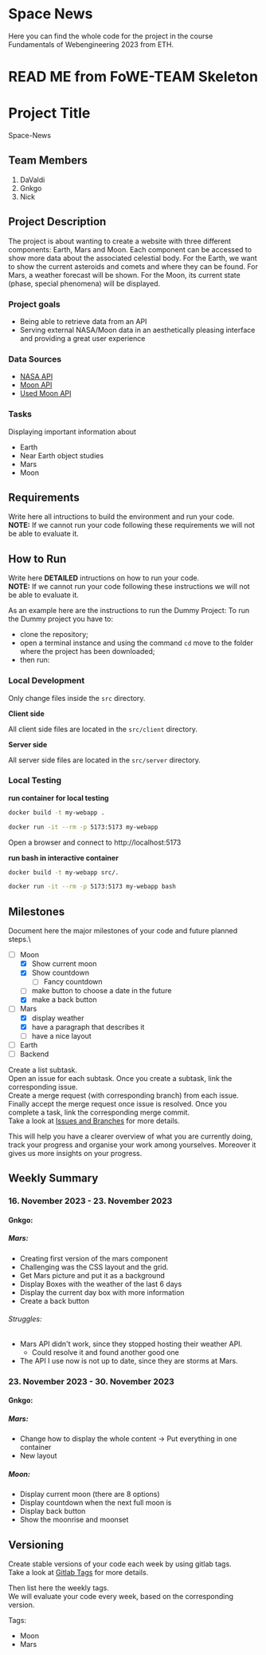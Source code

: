 # Space News
Here you can find the whole code for the project in the course Fundamentals of Webengineering 2023 from ETH.


# READ ME from FoWE-TEAM Skeleton

# Project Title
Space-News
## Team Members
1. DaValdi
2. Gnkgo
3. Nick

## Project Description 
The project is about wanting to create a website with three different components: Earth, Mars and Moon. Each component can be accessed to show more data about the associated celestial body. For the Earth, we want to show the current asteroids and comets and where they can be found. For Mars, a weather forecast will be shown. For the Moon, its current state (phase, special phenomena) will be displayed.


### Project goals
- Being able to retrieve data from an API
- Serving external NASA/Moon data in an aesthetically pleasing interface and providing a great user experience
  
### Data Sources
- [NASA API](https://api.nasa.gov/)
- [Moon API](https://dev.qweather.com/en/docs/api/astronomy/moon-and-moon-phase/)
- [Used Moon API](https://www.visualcrossing.com/)

  
### Tasks
Displaying important information about
- Earth
- Near Earth object studies
- Mars
- Moon

## Requirements
Write here all intructions to build the environment and run your code.\
**NOTE:** If we cannot run your code following these requirements we will not be able to evaluate it.

## How to Run
Write here **DETAILED** intructions on how to run your code.\
**NOTE:** If we cannot run your code following these instructions we will not be able to evaluate it.

As an example here are the instructions to run the Dummy Project:
To run the Dummy project you have to:
- clone the repository;
- open a terminal instance and using the command ```cd``` move to the folder where the project has been downloaded;
- then run:


### Local Development

Only change files inside the `src` directory.

**Client side**

All client side files are located in the `src/client` directory.

**Server side**

All server side files are located in the `src/server` directory.

### Local Testing

**run container for local testing**

```bash
docker build -t my-webapp .

docker run -it --rm -p 5173:5173 my-webapp
```
Open a browser and connect to http://localhost:5173

**run bash in interactive container**
```bash
docker build -t my-webapp src/.

docker run -it --rm -p 5173:5173 my-webapp bash
```


## Milestones
Document here the major milestones of your code and future planned steps.\
- [ ] Moon
  - [X] Show current moon
  - [X] Show countdown
    - [ ] Fancy countdown   
  - [ ] make button to choose a date in the future
  - [X] make a back button
      
- [ ] Mars
  - [X] display weather
  - [X] have a paragraph that describes it
  - [ ] have a nice layout
     
- [ ] Earth
- [ ] Backend

Create a list subtask.\
Open an issue for each subtask. Once you create a subtask, link the corresponding issue.\
Create a merge request (with corresponding branch) from each issue.\
Finally accept the merge request once issue is resolved. Once you complete a task, link the corresponding merge commit.\
Take a look at [Issues and Branches](https://www.youtube.com/watch?v=DSuSBuVYpys) for more details. 

This will help you have a clearer overview of what you are currently doing, track your progress and organise your work among yourselves. Moreover it gives us more insights on your progress.  

## Weekly Summary 
### 16. November 2023 - 23. November 2023
#### Gnkgo:
##### Mars:
- Creating first version of the mars component
- Challenging was the CSS layout and the grid.
- Get Mars picture and put it as a background
- Display Boxes with the weather of the last 6 days
- Display the current day box with more information
- Create a back button

###### Struggles:
- Mars API didn't work, since they stopped hosting their weather API.
  - Could resolve it and found another good one
- The API I use now is not up to date, since they are storms at Mars. 

### 23. November 2023 - 30. November 2023
#### Gnkgo:
##### Mars:
- Change how to display the whole content -> Put everything in one container
- New layout

##### Moon:
- Display current moon (there are 8 options)
- Display countdown when the next full moon is
- Display back button
- Show the moonrise and moonset


## Versioning
Create stable versions of your code each week by using gitlab tags.\
Take a look at [Gitlab Tags](https://docs.gitlab.com/ee/topics/git/tags.html) for more details. 

Then list here the weekly tags. \
We will evaluate your code every week, based on the corresponding version.

Tags:
- Moon
- Mars



